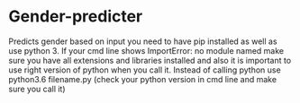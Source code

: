 # Gender-predicter
Predicts gender based on input
you need to have pip installed as well as use python 3. If your cmd line shows ImportError: no module named make sure you have all extensions and libraries installed and also it is important to use right version of python when you call it.
Instead of calling python use python3.6 filename.py (check your python version in cmd line and make sure you call it)
